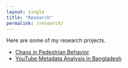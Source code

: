 ```yaml
---
layout: single 
title: "Research"
permalink: /research/
---
```


Here are some of my research projects.

- [Chaos in Pedestrian Behavior](/chaos-thesis/)
- [YouTube Metadata Analysis in Bangladesh](/youtube-metadata/)
